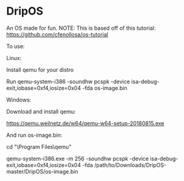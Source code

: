 # DripOS
An OS made for fun.
NOTE: This is based off of this tutorial: https://github.com/cfenollosa/os-tutorial


To use:

Linux:

Install qemu for your distro

Run qemu-system-i386 -soundhw pcspk -device isa-debug-exit,iobase=0xf4,iosize=0x04 -fda os-image.bin

Windows:

Download and install qemu:

https://qemu.weilnetz.de/w64/qemu-w64-setup-20180815.exe

And run os-image.bin:

cd "\Program Files\qemu"

qemu-system-i386.exe -m 256 -soundhw pcspk -device isa-debug-exit,iobase=0xf4,iosize=0x04 -fda /path/to/Downloads/DripOS-master/DripOS/os-image.bin
